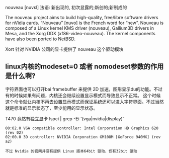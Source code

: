 nouveau [nuvεl] 法语:
    新出现的, 初次显露的;新创的;新制成的

The nouveau project aims to build high-quality, free/libre software drivers for nVidia cards. “Nouveau” [nuvo] is the French word for “new”. Nouveau is composed of a Linux kernel KMS driver (nouveau), Gallium3D drivers in Mesa, and the Xorg DDX (xf86-video-nouveau). The kernel components have also been ported to NetBSD.


Xort 针对 NVIDIA 公司的显卡提供了 nouveau 这个驱动模块


## linux内核的modeset=0 或者 nomodeset参数的作用是什么啊?

字符界面也可以打开bai framebuffer 来提供 2D 加速，图形显示du的功能。不过有的时候如果有问题，内核还会继续设置显示模式而导致显示不正常。
这个时候这个命令就让内核不再去设置显示模式而保证系统还可以进入字符界面。不过当然就是标准的显示状态了，至少能用的显示状态。

T470 竟然有独立显卡
    lspci | grep -Ei '(vga|nvidia|display)'

    00:02.0 VGA compatible controller: Intel Corporation HD Graphics 620 (rev 02)
    02:00.0 3D controller: NVIDIA Corporation GM108M [GeForce 940MX] (rev a2)

    不过 Nvidia 的官网并没有提供 Linux 版本64bit 驱动，仅有32bit 驱动
